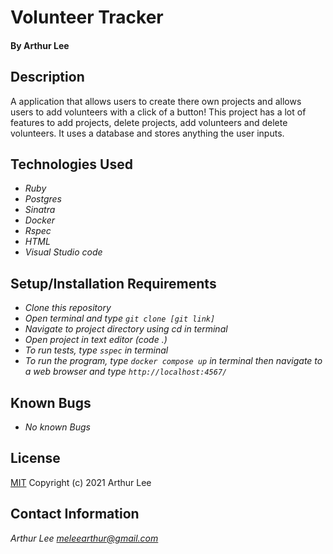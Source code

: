 # Volunteer Tracker

#### By Arthur Lee

## Description
A application that allows users to create there own projects and allows users to add volunteers with a click of a button! This project has a lot of features to add projects, delete projects, add volunteers and delete volunteers. It uses a database and stores anything the user inputs.

## Technologies Used
* _Ruby_
* _Postgres_
* _Sinatra_
* _Docker_
* _Rspec_
* _HTML_
* _Visual Studio code_


## Setup/Installation Requirements
* _Clone this repository_
* _Open terminal and type `git clone [git link]`_
* _Navigate to project directory using cd in terminal_
* _Open project in text editor (code .)_
* _To run tests, type `sspec` in terminal_
* _To run the program, type `docker compose up` in terminal then navigate to a web browser and type `http://localhost:4567/`_

## Known Bugs
* _No known Bugs_

## License

[MIT](https://en.wikipedia.org/wiki/MIT_License)
Copyright (c) 2021 Arthur Lee
## Contact Information

_Arthur Lee [meleearthur@gmail.com](meleearthur@gmail.com)_